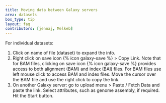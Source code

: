 ```yaml
---
title: Moving data between Galaxy servers
area: datasets
box_type: tip
layout: faq
contributors: [jennaj, Melkeb]
---
```


For individual datasets:
1. Click on name of file (dataset) to expand the info.
2. Right click on save icon {% icon galaxy-save %} > Copy Link. Note that for BAM files, clicking on save icon {% icon galaxy-save %} provides access to both alignment (BAM) and index (BAI) files. For BAM files use left mouse click to access BAM and index files. Move the cursor over the BAM file and use the right click to copy the link.
3. On another Galaxy server: go to upload menu > Paste / Fetch Data and paste the link. Select attributes, such as genome assembly, if required. Hit the Start button.
